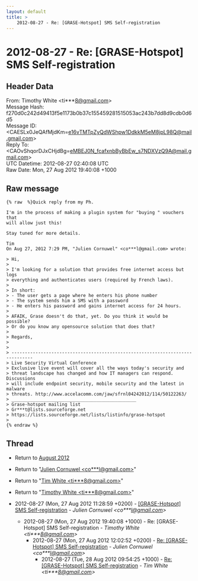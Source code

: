 ```yaml
---
layout: default
title: >
    2012-08-27 - Re: [GRASE-Hotspot] SMS Self-registration
---
```


# 2012-08-27 - Re: [GRASE-Hotspot] SMS Self-registration

## Header Data

From: Timothy White \<ti***8@gmail.com\><br>
Message Hash: f270d0c242d49413f5e1173b0b37c155459281515053ac243b7dd8d9cdb0d6d5<br>
Message ID: \<CAESLx0JeQAfMjdKm=e16vTMTpZyQdWShpw1DdkkM5eM8jpL98Q@mail.gmail.com\><br>
Reply To: \<CAOvShqorDJxCHjdBg=eMBEJ0N_fcafxnbByBbEw_s7NDXVzQ9A@mail.gmail.com\><br>
UTC Datetime: 2012-08-27 02:40:08 UTC<br>
Raw Date: Mon, 27 Aug 2012 19:40:08 +1000<br>

## Raw message

```
{% raw  %}Quick reply from my Ph.

I'm in the process of making a plugin system for "buying " vouchers that
will allow just this!

Stay tuned for more details.

Tim
On Aug 27, 2012 7:29 PM, "Julien Cornuwel" <co***l@gmail.com> wrote:

> Hi,
>
> I'm looking for a solution that provides free internet access but logs
> everything and authenticates users (required by French laws).
>
> In short:
> - The user gets a page where he enters his phone number
> - The system sends him a SMS with a password
> - He enters his password and gains internet access for 24 hours.
>
> AFAIK, Grase doesn't do that, yet. Do you think it would be possible?
> Or do you know any opensource solution that does that?
>
> Regards,
>
>
> ------------------------------------------------------------------------------
> Live Security Virtual Conference
> Exclusive live event will cover all the ways today's security and
> threat landscape has changed and how IT managers can respond. Discussions
> will include endpoint security, mobile security and the latest in malware
> threats. http://www.accelacomm.com/jaw/sfrnl04242012/114/50122263/
> _______________________________________________
> Grase-hotspot mailing list
> Gr***t@lists.sourceforge.net
> https://lists.sourceforge.net/lists/listinfo/grase-hotspot
>
{% endraw %}
```

## Thread

+ Return to [August 2012](/archive/2012/08)

+ Return to "[Julien Cornuwel <co***l<span>@</span>gmail.com>](/authors/co___l_at_gmail_com)"
+ Return to "[Tim White <ti***8<span>@</span>gmail.com>](/authors/ti___8_at_gmail_com)"
+ Return to "[Timothy White <ti***8<span>@</span>gmail.com>](/authors/ti___8_at_gmail_com)"

+ 2012-08-27 (Mon, 27 Aug 2012 11:28:59 +0200) - [[GRASE-Hotspot] SMS Self-registration](/archive/2012/08/25cae152a2ea613c8efde3b7c34c59a43430622df50477e088286c84f3045def) - _Julien Cornuwel \<co***l@gmail.com\>_
  + 2012-08-27 (Mon, 27 Aug 2012 19:40:08 +1000) - Re: [GRASE-Hotspot] SMS Self-registration - _Timothy White \<ti***8@gmail.com\>_
    + 2012-08-27 (Mon, 27 Aug 2012 12:02:52 +0200) - [Re: [GRASE-Hotspot] SMS Self-registration](/archive/2012/08/16852b8e549b6538b5d05b68f8451aefb1796a7b4e4bd130d8f1c02a2da1c28b) - _Julien Cornuwel \<co***l@gmail.com\>_
      + 2012-08-27 (Tue, 28 Aug 2012 09:54:25 +1000) - [Re: [GRASE-Hotspot] SMS Self-registration](/archive/2012/08/c21a1cf3dd1f9dc42e2b41cfea7110ecd918257101d6f631fdb88baf321e3a01) - _Tim White \<ti***8@gmail.com\>_

